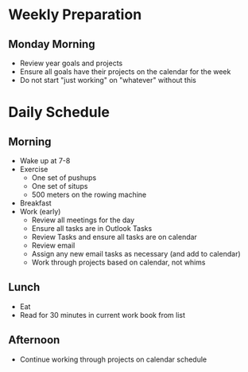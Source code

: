 # Weekly Preparation

## Monday Morning

- Review year goals and projects
- Ensure all goals have their projects on the calendar for the week
- Do not start "just working" on "whatever" without this
 
# Daily Schedule

## Morning

- Wake up at 7-8
- Exercise
    - One set of pushups
    - One set of situps
    - 500 meters on the rowing machine
- Breakfast
- Work (early)
    - Review all meetings for the day
    - Ensure all tasks are in Outlook Tasks
    - Review Tasks and ensure all tasks are on calendar
    - Review email 
    - Assign any new email tasks as necessary (and add to calendar) 
    - Work through projects based on calendar, not whims

## Lunch

- Eat
- Read for 30 minutes in current work book from list

## Afternoon

- Continue working through projects on calendar schedule 
